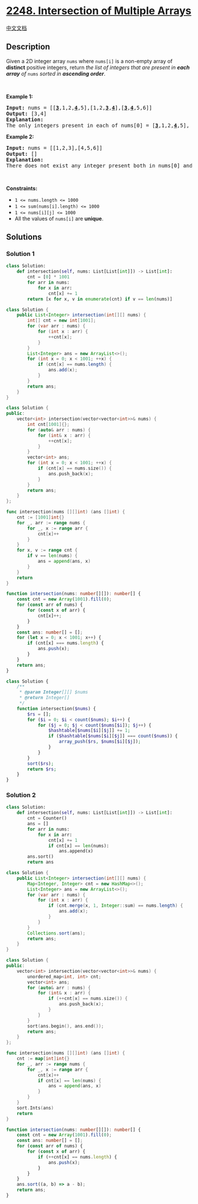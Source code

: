 # [2248. Intersection of Multiple Arrays](https://leetcode.com/problems/intersection-of-multiple-arrays)

[中文文档](/solution/2200-2299/2248.Intersection%20of%20Multiple%20Arrays/README.md)

<!-- tags:Array,Hash Table,Counting,Sorting -->

## Description

Given a 2D integer array <code>nums</code> where <code>nums[i]</code> is a non-empty array of <strong>distinct</strong> positive integers, return <em>the list of integers that are present in <strong>each array</strong> of</em> <code>nums</code><em> sorted in <strong>ascending order</strong></em>.

<p>&nbsp;</p>
<p><strong class="example">Example 1:</strong></p>

<pre>
<strong>Input:</strong> nums = [[<u><strong>3</strong></u>,1,2,<u><strong>4</strong></u>,5],[1,2,<u><strong>3</strong></u>,<u><strong>4</strong></u>],[<u><strong>3</strong></u>,<u><strong>4</strong></u>,5,6]]
<strong>Output:</strong> [3,4]
<strong>Explanation:</strong> 
The only integers present in each of nums[0] = [<u><strong>3</strong></u>,1,2,<u><strong>4</strong></u>,5], nums[1] = [1,2,<u><strong>3</strong></u>,<u><strong>4</strong></u>], and nums[2] = [<u><strong>3</strong></u>,<u><strong>4</strong></u>,5,6] are 3 and 4, so we return [3,4].</pre>

<p><strong class="example">Example 2:</strong></p>

<pre>
<strong>Input:</strong> nums = [[1,2,3],[4,5,6]]
<strong>Output:</strong> []
<strong>Explanation:</strong> 
There does not exist any integer present both in nums[0] and nums[1], so we return an empty list [].
</pre>

<p>&nbsp;</p>
<p><strong>Constraints:</strong></p>

<ul>
	<li><code>1 &lt;= nums.length &lt;= 1000</code></li>
	<li><code>1 &lt;= sum(nums[i].length) &lt;= 1000</code></li>
	<li><code>1 &lt;= nums[i][j] &lt;= 1000</code></li>
	<li>All the values of <code>nums[i]</code> are <strong>unique</strong>.</li>
</ul>

## Solutions

### Solution 1

<!-- tabs:start -->

```python
class Solution:
    def intersection(self, nums: List[List[int]]) -> List[int]:
        cnt = [0] * 1001
        for arr in nums:
            for x in arr:
                cnt[x] += 1
        return [x for x, v in enumerate(cnt) if v == len(nums)]
```

```java
class Solution {
    public List<Integer> intersection(int[][] nums) {
        int[] cnt = new int[1001];
        for (var arr : nums) {
            for (int x : arr) {
                ++cnt[x];
            }
        }
        List<Integer> ans = new ArrayList<>();
        for (int x = 0; x < 1001; ++x) {
            if (cnt[x] == nums.length) {
                ans.add(x);
            }
        }
        return ans;
    }
}
```

```cpp
class Solution {
public:
    vector<int> intersection(vector<vector<int>>& nums) {
        int cnt[1001]{};
        for (auto& arr : nums) {
            for (int& x : arr) {
                ++cnt[x];
            }
        }
        vector<int> ans;
        for (int x = 0; x < 1001; ++x) {
            if (cnt[x] == nums.size()) {
                ans.push_back(x);
            }
        }
        return ans;
    }
};
```

```go
func intersection(nums [][]int) (ans []int) {
	cnt := [1001]int{}
	for _, arr := range nums {
		for _, x := range arr {
			cnt[x]++
		}
	}
	for x, v := range cnt {
		if v == len(nums) {
			ans = append(ans, x)
		}
	}
	return
}
```

```ts
function intersection(nums: number[][]): number[] {
    const cnt = new Array(1001).fill(0);
    for (const arr of nums) {
        for (const x of arr) {
            cnt[x]++;
        }
    }
    const ans: number[] = [];
    for (let x = 0; x < 1001; x++) {
        if (cnt[x] === nums.length) {
            ans.push(x);
        }
    }
    return ans;
}
```

```php
class Solution {
    /**
     * @param Integer[][] $nums
     * @return Integer[]
     */
    function intersection($nums) {
        $rs = [];
        for ($i = 0; $i < count($nums); $i++) {
            for ($j = 0; $j < count($nums[$i]); $j++) {
                $hashtable[$nums[$i][$j]] += 1;
                if ($hashtable[$nums[$i][$j]] === count($nums)) {
                    array_push($rs, $nums[$i][$j]);
                }
            }
        }
        sort($rs);
        return $rs;
    }
}
```

<!-- tabs:end -->

### Solution 2

<!-- tabs:start -->

```python
class Solution:
    def intersection(self, nums: List[List[int]]) -> List[int]:
        cnt = Counter()
        ans = []
        for arr in nums:
            for x in arr:
                cnt[x] += 1
                if cnt[x] == len(nums):
                    ans.append(x)
        ans.sort()
        return ans
```

```java
class Solution {
    public List<Integer> intersection(int[][] nums) {
        Map<Integer, Integer> cnt = new HashMap<>();
        List<Integer> ans = new ArrayList<>();
        for (var arr : nums) {
            for (int x : arr) {
                if (cnt.merge(x, 1, Integer::sum) == nums.length) {
                    ans.add(x);
                }
            }
        }
        Collections.sort(ans);
        return ans;
    }
}
```

```cpp
class Solution {
public:
    vector<int> intersection(vector<vector<int>>& nums) {
        unordered_map<int, int> cnt;
        vector<int> ans;
        for (auto& arr : nums) {
            for (int& x : arr) {
                if (++cnt[x] == nums.size()) {
                    ans.push_back(x);
                }
            }
        }
        sort(ans.begin(), ans.end());
        return ans;
    }
};
```

```go
func intersection(nums [][]int) (ans []int) {
	cnt := map[int]int{}
	for _, arr := range nums {
		for _, x := range arr {
			cnt[x]++
			if cnt[x] == len(nums) {
				ans = append(ans, x)
			}
		}
	}
	sort.Ints(ans)
	return
}
```

```ts
function intersection(nums: number[][]): number[] {
    const cnt = new Array(1001).fill(0);
    const ans: number[] = [];
    for (const arr of nums) {
        for (const x of arr) {
            if (++cnt[x] == nums.length) {
                ans.push(x);
            }
        }
    }
    ans.sort((a, b) => a - b);
    return ans;
}
```

<!-- tabs:end -->

<!-- end -->
